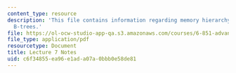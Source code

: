 ```yaml
---
content_type: resource
description: 'This file contains information regarding memory hierarchy: models, cache-oblivious
  B-trees.'
file: https://ol-ocw-studio-app-qa.s3.amazonaws.com/courses/6-851-advanced-data-structures-spring-2012/c6f34855ea96e1ada07a0bbb0e58de81_MIT6_851S12_Lec7.pdf
file_type: application/pdf
resourcetype: Document
title: Lecture 7 Notes
uid: c6f34855-ea96-e1ad-a07a-0bbb0e58de81
---
```

